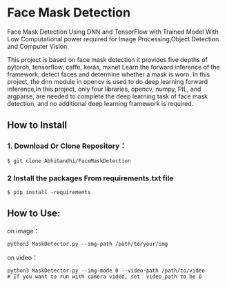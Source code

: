 # Face Mask Detection 

Face Mask Detection Using DNN and TensorFlow with Trained Model With Low Computational power required for Image Processing,Object Detection and Computer Vision

This project is based on face mask detection it provides five depths of pytorch, tensorflow, caffe, keras, mxnet Learn the forward inference of the framework, detect faces and determine whether a mask is worn. In this project, the dnn module in opencv is used to do deep learning forward inference,In this project, only four libraries, opencv, numpy, PIL, and argparse, are needed to complete the deep learning task of face mask detection, and no additional deep learning framework is required. 


## How to Install

### 1. Download Or Clone Repository：
```
$ git clone AbhiGandhi/FaceMaskDetection
```
### 2 Install the packages From requirements.txt file
```
$ pip install -requirements
```
## How to Use:

on image：
```
python3 MaskDetector.py --img-path /path/to/your/img
```
on video：
```
python3 MaskDetector.py --img-mode 0 --video-path /path/to/video  
# If you want to run with camera video, set  video_path to be 0
```
